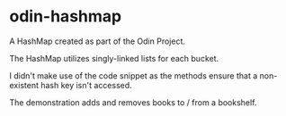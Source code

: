 # odin-hashmap

A HashMap created as part of the Odin Project.

The HashMap utilizes singly-linked lists for each bucket.

I didn't make use of the code snippet as the methods ensure that a non-existent hash key isn't accessed.

The demonstration adds and removes books to / from a bookshelf.